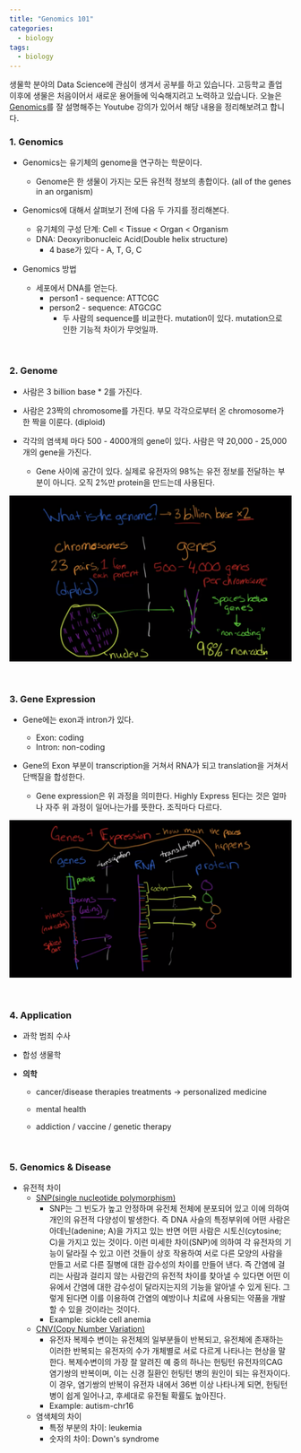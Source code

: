 ```yaml
---
title: "Genomics 101"
categories:
  - biology
tags:
  - biology
---
```


생물학 분야의 Data Science에 관심이 생겨서 공부를 하고 있습니다. 고등학교 졸업 이후에 생물은 처음이어서 새로운 용어들에 익숙해지려고 노력하고 있습니다. 오늘은 [Genomics](https://www.youtube.com/watch?v=BoUS65mxnIE)를 잘 설명해주는 Youtube 강의가 있어서 해당 내용을 정리해보려고 합니다.



### 1. Genomics

- Genomics는 유기체의 genome을 연구하는 학문이다.
  - Genome은 한 생물이 가지는 모든 유전적 정보의 총합이다. (all of the genes in an organism)
- Genomics에 대해서 살펴보기 전에 다음 두 가지를 정리해본다.
  - 유기체의 구성 단계: Cell < Tissue < Organ < Organism
  - DNA: Deoxyribonucleic Acid(Double helix structure)
    - 4 base가 있다 - A, T, G, C

- Genomics 방법
  - 세포에서 DNA를 얻는다.
    - person1 - sequence: ATTCGC
    - person2 - sequence: ATGCGC
      - 두 사람의 sequence를 비교한다. mutation이 있다. mutation으로 인한 기능적 차이가 무엇일까.

<br/>

### 2. Genome

- 사람은 3 billion base * 2를 가진다. 

- 사람은 23짝의 chromosome를 가진다. 부모 각각으로부터 온 chromosome가 한 짝을 이룬다. (diploid)
- 각각의 염색체 마다 500 - 4000개의 gene이 있다. 사람은 약 20,000 - 25,000개의 gene을 가진다.
  - Gene 사이에 공간이 있다. 실제로 유전자의 98%는 유전 정보를 전달하는 부분이 아니다. 오직 2%만 protein을 만드는데 사용된다.

![](/assets/images/biology/genome.png)

<br/>

### 3. Gene Expression

- Gene에는 exon과 intron가 있다.
  - Exon: coding
  - Intron: non-coding

- Gene의 Exon 부분이 transcription을 거쳐서 RNA가 되고 translation을 거쳐서 단백질을 합성한다.
  - Gene expression은 위 과정을 의미한다. Highly Express 된다는 것은 얼마나 자주 위 과정이 일어나는가를 뜻한다. 조직마다 다르다.

![](/assets/images/biology/gene-expression.png)

<br/>

### 4. Application

- 과학 범죄 수사

- 합성 생물학

- **의학**

  - cancer/disease therapies treatments -> personalized medicine

  - mental health
  - addiction / vaccine / genetic therapy

<br/>

### 5. Genomics & Disease

- 유전적 차이
  - [SNP(single nucleotide polymorphism)](https://terms.naver.com/entry.nhn?docId=292963&cid=60262&categoryId=60262)
    - SNP는 그 빈도가 높고 안정하며 유전체 전체에 분포되어 있고 이에 의하여 개인의 유전적 다양성이 발생한다. 즉 DNA 사슬의 특정부위에 어떤 사람은 아데닌(adenine; A)을 가지고 있는 반면 어떤 사람은 시토신(cytosine; C)을 가지고 있는 것이다. 이런 미세한 차이(SNP)에 의하여 각 유전자의 기능이 달라질 수 있고 이런 것들이 상호 작용하여 서로 다른 모양의 사람을 만들고 서로 다른 질병에 대한 감수성의 차이를 만들어 낸다. 즉 간염에 걸리는 사람과 걸리지 않는 사람간의 유전적 차이를 찾아낼 수 있다면 어떤 이유에서 간염에 대한 감수성이 달라지는지의 기능을 알아낼 수 있게 된다. 그렇게 된다면 이를 이용하여 간염의 예방이나 치료에 사용되는 약품을 개발할 수 있을 것이라는 것이다. 
    - Example: sickle cell anemia 
  - [CNV(Copy Number Variation)](https://terms.naver.com/entry.nhn?docId=5568941&cid=61233&categoryId=61233)
    - 유전자 복제수 변이는 유전체의 일부분들이 반복되고, 유전체에 존재하는 이러한 반복되는 유전자의 수가 개체별로 서로 다르게 나타나는 현상을 말한다. 복제수변이의 가장 잘 알려진 예 중의 하나는 헌팅턴 유전자의CAG 염기쌍의 반복이며, 이는 신경 질환인 헌팅턴 병의 원인이 되는 유전자이다. 이 경우, 염기쌍의 반복이 유전자 내에서 36번 이상 나타나게 되면, 헌팅턴 병이 쉽게 일어나고, 후세대로 유전될 확률도 높아진다. 
    - Example: autism-chr16
  - 염색체의 차이
    - 특정 부분의 차이: leukemia 
    - 숫자의 차이: Down's syndrome



